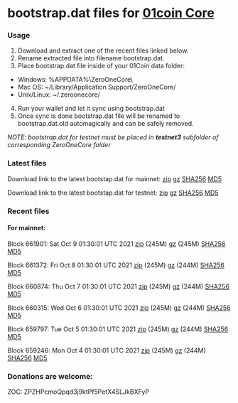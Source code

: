 # bootstrap.dat files for [01coin Core](https://01coin.io)

### Usage

1. Download and extract one of the recent files linked below.
2. Rename extracted file into filename bootstrap.dat.
3. Place bootstrap.dat file inside of your 01Coin data folder:
 - Windows: %APPDATA%\ZeroOneCore\
 - Mac OS: ~/Library/Application Support/ZeroOneCore/
 - Unix/Linux: ~/.zeroonecore/
4. Run your wallet and let it sync using bootstrap.dat
5. Once sync is done bootstrap.dat file will be renamed to bootstrap.dat.old automagically and can be safely removed.

_NOTE: bootstrap.dat for testnet must be placed in **testnet3** subfolder of corresponding ZeroOneCore folder_

### Latest files
Download link to the latest bootstap.dat for mainnet: [zip](https://files.01coin.io/mainnet/bootstrap.dat.zip) [gz](https://files.01coin.io/mainnet/bootstrap.dat.tar.gz) [SHA256](https://files.01coin.io/mainnet/sha256.txt) [MD5](https://files.01coin.io/mainnet/md5.txt)

Download link to the latest bootstap.dat for testnet: [zip](https://files.01coin.io/testnet/bootstrap.dat.zip) [gz](https://files.01coin.io/testnet/bootstrap.dat.tar.gz) [SHA256](https://files.01coin.io/testnet/sha256.txt) [MD5](https://files.01coin.io/testnet/md5.txt)

### Recent files

#### For mainnet:

Block 661901: Sat Oct  9 01:30:01 UTC 2021 [zip](https://files.01coin.io/mainnet/2021-10-09/bootstrap.dat.zip) (245M) [gz](https://files.01coin.io/mainnet/2021-10-09/bootstrap.dat.tar.gz) (245M) [SHA256](https://files.01coin.io/mainnet/2021-10-09/sha256.txt) [MD5](https://files.01coin.io/mainnet/2021-10-09/md5.txt)

Block 661372: Fri Oct  8 01:30:01 UTC 2021 [zip](https://files.01coin.io/mainnet/2021-10-08/bootstrap.dat.zip) (245M) [gz](https://files.01coin.io/mainnet/2021-10-08/bootstrap.dat.tar.gz) (244M) [SHA256](https://files.01coin.io/mainnet/2021-10-08/sha256.txt) [MD5](https://files.01coin.io/mainnet/2021-10-08/md5.txt)

Block 660874: Thu Oct  7 01:30:01 UTC 2021 [zip](https://files.01coin.io/mainnet/2021-10-07/bootstrap.dat.zip) (245M) [gz](https://files.01coin.io/mainnet/2021-10-07/bootstrap.dat.tar.gz) (244M) [SHA256](https://files.01coin.io/mainnet/2021-10-07/sha256.txt) [MD5](https://files.01coin.io/mainnet/2021-10-07/md5.txt)

Block 660315: Wed Oct  6 01:30:01 UTC 2021 [zip](https://files.01coin.io/mainnet/2021-10-06/bootstrap.dat.zip) (245M) [gz](https://files.01coin.io/mainnet/2021-10-06/bootstrap.dat.tar.gz) (244M) [SHA256](https://files.01coin.io/mainnet/2021-10-06/sha256.txt) [MD5](https://files.01coin.io/mainnet/2021-10-06/md5.txt)

Block 659797: Tue Oct  5 01:30:01 UTC 2021 [zip](https://files.01coin.io/mainnet/2021-10-05/bootstrap.dat.zip) (245M) [gz](https://files.01coin.io/mainnet/2021-10-05/bootstrap.dat.tar.gz) (244M) [SHA256](https://files.01coin.io/mainnet/2021-10-05/sha256.txt) [MD5](https://files.01coin.io/mainnet/2021-10-05/md5.txt)

Block 659246: Mon Oct  4 01:30:01 UTC 2021 [zip](https://files.01coin.io/mainnet/2021-10-04/bootstrap.dat.zip) (245M) [gz](https://files.01coin.io/mainnet/2021-10-04/bootstrap.dat.tar.gz) (244M) [SHA256](https://files.01coin.io/mainnet/2021-10-04/sha256.txt) [MD5](https://files.01coin.io/mainnet/2021-10-04/md5.txt)


### Donations are welcome:

ZOC: ZPZHPcmoQpqd3j9ktPf5PetX4SLJkBXFyP
